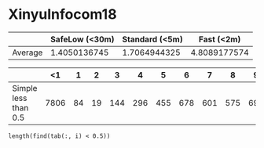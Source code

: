 # XinyuInfocom18

|         | SafeLow (<30m) | Standard (<5m) | Fast (<2m)   |
|---------|----------------|----------------|--------------|
| Average | 1.4050136745   | 1.7064944325   | 4.8089177574 |
  
|                    | <1   | 1  | 2  | 3   | 4   | 5   | 6   | 7   | 8   | 9   | 10  | 20  | 21  | >40 |
|--------------------|------|----|----|-----|-----|-----|-----|-----|-----|-----|-----|-----|-----|-----|
|Simple less than 0.5| 7806 | 84 | 19 | 144 | 296 | 455 | 678 | 601 | 575 | 699 | 702 | 702 | 702 | 702 |
  
`length(find(tab(:, i) < 0.5))`
